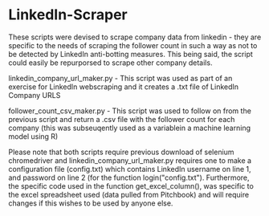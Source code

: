 # LinkedIn-Scraper

These scripts were devised to scrape company data from linkedin - they are specific to the needs of scraping the follower count in such a way as not to be detected by LinkedIn anti-botting measures. This being said, the script could easily be repurporsed to scrape other company details.

linkedin_company_url_maker.py - This script was used as part of an exercise for LinkedIn webscraping and it creates a .txt file of LinkedIn Company URLS

follower_count_csv_maker.py - This script was used to follow on from the previous script and return a .csv file with the follower count for each company (this was subseuqently used  as a variablein a machine learning model using R)

Please note that both scripts require previous download of selenium chromedriver and linkedin_company_url_maker.py requires one to make  a configuration file (config.txt) which contains LinkedIn username on line 1, and password on line 2 (for the function login("config.txt"). Furthermore, the specific code used in the function get_excel_column(), was specific to the excel spreadsheet used (data pulled from Pitchbook) and will require changes if this wishes to be used by anyone else.

